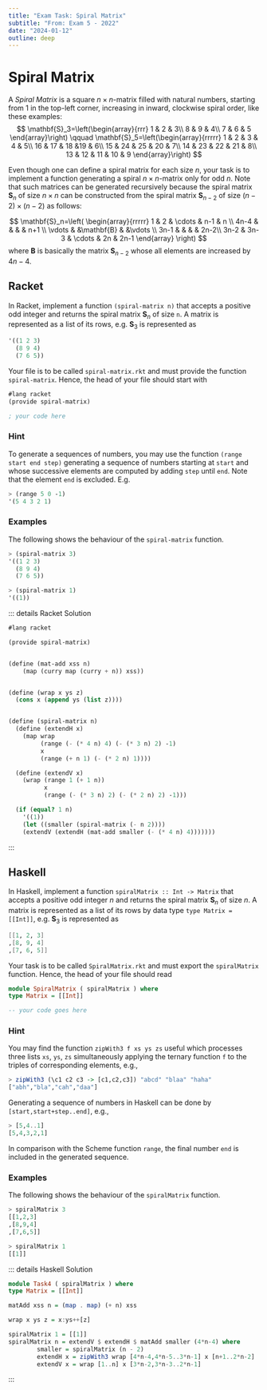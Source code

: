 ```yaml
---
title: "Exam Task: Spiral Matrix"
subtitle: "From: Exam 5 - 2022"
date: "2024-01-12"
outline: deep
---
```


# Spiral Matrix

A *Spiral Matrix* is a square $n\times n$-matrix filled with natural numbers, 
starting from $1$ in the top-left corner, increasing in inward, clockwise spiral order, like these examples:
$$
\mathbf{S}_3=\left(\begin{array}{rrr}
  1 & 2 & 3\\
  8 & 9 & 4\\
  7 & 6 & 5
\end{array}\right)
\qquad
\mathbf{S}_5=\left(\begin{array}{rrrrr}
  1 & 2 & 3 & 4 & 5\\
  16 & 17 & 18 &19 & 6\\
  15 & 24 & 25 & 20 & 7\\
  14 & 23 & 22 & 21 & 8\\
  13 & 12 & 11 & 10 & 9
\end{array}\right)
$$

Even though one can define a spiral matrix for each size $n$, your task is to implement a function generating
a spiral $n\times n$-matrix only for odd $n$. Note that such matrices can be generated recursively because 
the spiral matrix $\mathbf{S}_n$ of size $n\times n$ can be constructed from the spiral matrix $\mathbf{S}_{n-2}$
of size $(n-2)\times(n-2)$ as follows:

$$
\mathbf{S}_n=\left(
  \begin{array}{rrrrr}
    1 & 2 & \cdots & n-1 & n \\
    4n-4 &  &  &  & n+1 \\
    \vdots & &\mathbf{B} & &\vdots \\
    3n-1 &  &  &   & 2n-2\\
    3n-2 & 3n-3 & \cdots & 2n & 2n-1
  \end{array}
\right)  
$$
where $\mathbf{B}$ is basically the matrix $\mathbf{S}_{n-2}$ whose all elements are increased by $4n-4$.

## Racket

In Racket, implement a function `(spiral-matrix n)` that accepts a positive odd integer
and returns the spiral matrix $\mathbf{S}_n$ of size `n`. 
A matrix is represented as a list of its rows, e.g. $\mathbf{S}_3$ is represented as
```scheme
'((1 2 3)
  (8 9 4)
  (7 6 5))
```

Your file is to be called `spiral-matrix.rkt` and must provide the function `spiral-matrix`.
Hence, the head of your file should start with
```scheme
#lang racket
(provide spiral-matrix)

; your code here
```

### Hint
To generate a sequences of numbers, you may use the function `(range start end step)` generating
a sequence of numbers starting at `start` and whose successive elements are computed by adding 
`step` until `end`. Note that the element `end` is excluded. E.g. 
```scheme
> (range 5 0 -1)
'(5 4 3 2 1)
```

### Examples
The following shows the behaviour of the `spiral-matrix` function.

```scheme
> (spiral-matrix 3)
'((1 2 3)
  (8 9 4)
  (7 6 5))
```

```scheme
> (spiral-matrix 1)
'((1))
```

::: details Racket Solution
```scheme
#lang racket

(provide spiral-matrix)


(define (mat-add xss n)
	(map (curry map (curry + n)) xss))


(define (wrap x ys z)
  (cons x (append ys (list z))))


(define (spiral-matrix n)
  (define (extendH x)
    (map wrap
         (range (- (* 4 n) 4) (- (* 3 n) 2) -1)
         x
         (range (+ n 1) (- (* 2 n) 1))))

  (define (extendV x)
    (wrap (range 1 (+ 1 n))
          x
          (range (- (* 3 n) 2) (- (* 2 n) 2) -1)))

  (if (equal? 1 n)
    '((1))
    (let ((smaller (spiral-matrix (- n 2))))
	(extendV (extendH (mat-add smaller (- (* 4 n) 4)))))))
```
:::

## Haskell

In Haskell, implement a function `spiralMatrix :: Int -> Matrix` that accepts a positive odd integer
$n$ and returns the spiral matrix $\mathbf{S}_n$ of size $n$. 
A matrix is represented as a list of its rows by data type 
`type Matrix = [[Int]]`, e.g. $\mathbf{S}_3$ is represented as
```scheme
[[1, 2, 3]
,[8, 9, 4]
,[7, 6, 5]]
```


Your task is to be called `SpiralMatrix.rkt` and must export the `spiralMatrix` 
function.
Hence, the head of your file should read

```haskell
module SpiralMatrix ( spiralMatrix ) where
type Matrix = [[Int]]

-- your code goes here
```

### Hint
You may find the function `zipWith3 f xs ys zs` useful which processes three lists 
`xs`, `ys`, `zs` simultaneously applying the ternary function `f` to 
the triples of corresponding elements, e.g.,
```haskell
> zipWith3 (\c1 c2 c3 -> [c1,c2,c3]) "abcd" "blaa" "haha"
["abh","bla","cah","daa"]  
```

Generating a sequence of numbers in Haskell can be done by `[start,start+step..end]`, e.g.,
```haskell
> [5,4..1]
[5,4,3,2,1]    
```
In comparison with the Scheme function `range`, the final number `end` is included
in the generated sequence.

### Examples
The following shows the behaviour of the `spiralMatrix` function.

```haskell
> spiralMatrix 3
[[1,2,3]
,[8,9,4]
,[7,6,5]]
```

```haskell
> spiralMatrix 1
[[1]]
```

::: details Haskell Solution
```haskell
module Task4 ( spiralMatrix ) where
type Matrix = [[Int]]

matAdd xss n = (map . map) (+ n) xss

wrap x ys z = x:ys++[z]

spiralMatrix 1 = [[1]]
spiralMatrix n = extendV $ extendH $ matAdd smaller (4*n-4) where
        smaller = spiralMatrix (n - 2)
        extendH x = zipWith3 wrap [4*n-4,4*n-5..3*n-1] x [n+1..2*n-2]
        extendV x = wrap [1..n] x [3*n-2,3*n-3..2*n-1]
```
:::
